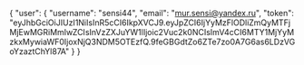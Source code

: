 {
    "user": {
        "username": "sensi44",
        "email": "mur.sensi@yandex.ru",
        "token": "eyJhbGciOiJIUzI1NiIsInR5cCI6IkpXVCJ9.eyJpZCI6IjYyMzFlODliZmQyMTFjMjEwMGRiMmIwZCIsInVzZXJuYW1lIjoic2Vuc2k0NCIsImV4cCI6MTY1MjYyMzkxMywiaWF0IjoxNjQ3NDM5OTEzfQ.9feGBGdtZo6ZTe7zo0A7G6as6LDzVGoYzaztChYl87A"
    }
}
